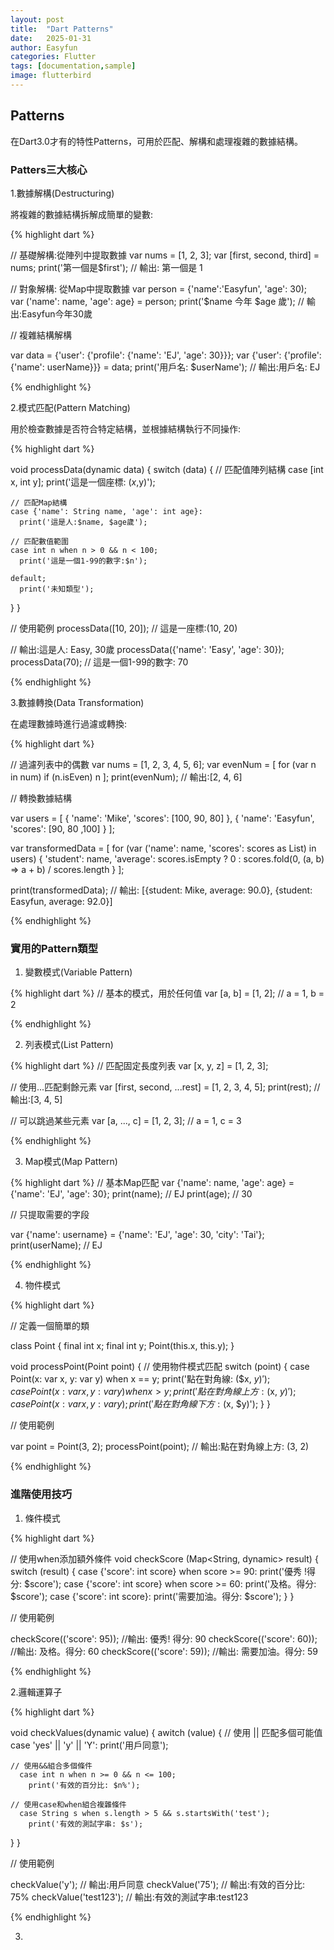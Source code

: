 ```yaml
---
layout: post
title:  "Dart Patterns"
date:   2025-01-31
author: Easyfun
categories: Flutter
tags: [documentation,sample]
image: flutterbird
---
```


## Patterns

在Dart3.0才有的特性Patterns，可用於匹配、解構和處理複雜的數據結構。

### Patters三大核心

1.數據解構(Destructuring)

將複雜的數據結構拆解成簡單的變數:

{% highlight dart %}

// 基礎解構:從陣列中提取數據
var nums = [1, 2, 3];
var [first, second, third] = nums;
print('第一個是$first');  // 輸出: 第一個是 1

// 對象解構: 從Map中提取數據
var person = {'name':'Easyfun', 'age': 30);  
var ('name': name, 'age': age} = person;
print('$name 今年 $age 歲'); // 輸出:Easyfun今年30歲

// 複雜結構解構

var data = {'user': {'profile': {'name': 'EJ', 'age': 30}}};
var {'user': {'profile': {'name': userName}}} = data;
print('用戶名: $userName'); // 輸出:用戶名: EJ

{% endhighlight %}

2.模式匹配(Pattern Matching)

用於檢查數據是否符合特定結構，並根據結構執行不同操作:

{% highlight dart %}

void processData(dynamic data) {
  switch (data) {
    // 匹配值陣列結構
    case [int x, int y];
      print('這是一個座標: ($x,$y)');

    // 匹配Map結構
    case {'name': String name, 'age': int age}:
      print('這是人:$name, $age歲');

    // 匹配數值範圍
    case int n when n > 0 && n < 100;
      print('這是一個1-99的數字:$n');

    default;
      print('未知類型');
  }
}

// 使用範例
processData([10, 20]);   // 這是一座標:(10, 20)

// 輸出:這是人: Easy, 30歲
processData({'name': 'Easy', 'age': 30});
processData(70);   // 這是一個1-99的數字: 70

{% endhighlight %}

3.數據轉換(Data Transformation)

在處理數據時進行過濾或轉換:

{% highlight dart %}

// 過濾列表中的偶數
var nums = [1, 2, 3, 4, 5, 6];
var evenNum = [
  for (var n in num)
  if (n.isEven) n
];
print(evenNum);  // 輸出:[2, 4, 6]

// 轉換數據結構

var users = [
  {
    'name': 'Mike',
    'scores': [100, 90, 80]
  },
  {
    'name': 'Easyfun',
    'scores': [90, 80 ,100]
  }
];

var transformedData = [
  for (var ('name': name, 'scores': scores as List<int>) in users)
  {
    'student': name,
    'average': scores.isEmpty
    ? 0
    : scores.fold<num>(0, (a, b) => a + b) / scores.length
  }
];

print(transformedData);
// 輸出: [{student: Mike, average: 90.0}, {student: Easyfun, average: 92.0}]

{% endhighlight %}

### 實用的Pattern類型

1. 變數模式(Variable Pattern)

{% highlight dart %}
// 基本的模式，用於任何值
var [a, b] = [1, 2];  // a = 1, b = 2

{% endhighlight %}

2. 列表模式(List Pattern)

{% highlight dart %}
// 匹配固定長度列表
var [x, y, z] = [1, 2, 3];

// 使用...匹配剩餘元素
var [first, second, ...rest] = [1, 2, 3, 4, 5];
print(rest); //輸出:[3, 4, 5]

// 可以跳過某些元素
var [a, ..., c] = [1, 2, 3]; // a = 1, c = 3

{% endhighlight %}

3. Map模式(Map Pattern)

{% highlight dart %}
// 基本Map匹配
var {'name': name, 'age': age} = {'name': 'EJ', 'age': 30};
print(name); // EJ
print(age); // 30

// 只提取需要的字段

var {'name': username} = {'name': 'EJ', 'age': 30, 'city': 'Tai'};
print(userName); // EJ

{% endhighlight %}

4. 物件模式

{% highlight dart %}

// 定義一個簡單的類

class Point {
  final int x;
  final int y;
  Point(this.x, this.y);
}

void processPoint(Point point) {
  // 使用物件模式匹配
  switch (point) {
    case Point(x: var x, y: var y) when x == y;
      print('點在對角線: ($x, $y)');
    case Point(x: var x, y: var y) when x > y;
      print('點在對角線上方: ($x, $y)');
    case Point(x: var x, y: var y);
      print('點在對角線下方: ($x, $y)');
  }
}

// 使用範例

var point = Point(3, 2);
processPoint(point); // 輸出:點在對角線上方: (3, 2)

{% endhighlight %}

### 進階使用技巧

1. 條件模式

{% highlight dart %}

// 使用when添加額外條件
void checkScore (Map<String, dynamic> result) {
  switch (result) {
    case {'score': int score} when score >= 90:
     print('優秀 !得分: $score');
    case {'score': int score} when score >= 60:
      print('及格。得分: $score');
    case {'score': int score}:
     print('需要加油。得分: $score');
  }
}

// 使用範例

checkScore(('score': 95));  //輸出: 優秀! 得分: 90
checkScore(('score': 60));  //輸出: 及格。得分: 60
checkScore(('score': 59));  //輸出: 需要加油。得分: 59

{% endhighlight %}

2.邏輯運算子

{% highlight dart %}

void checkValues(dynamic value) {
  awitch (value) {
    // 使用 || 匹配多個可能值
     case 'yes' || 'y' || 'Y':
     print('用戶同意');

    // 使用&&組合多個條件
      case int n when n >= 0 && n <= 100;
        print('有效的百分比: $n%');

    // 使用case和when組合複雜條件
      case String s when s.length > 5 && s.startsWith('test');
        print('有效的測試字串: $s');
  }
}

// 使用範例

checkValue('y'); // 輸出:用戶同意
checkValue('75'); // 輸出:有效的百分比: 75%
checkValue('test123'); // 輸出:有效的測試字串:test123

{% endhighlight %}


3.
